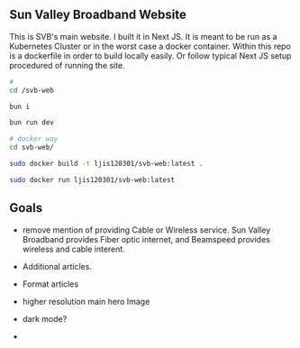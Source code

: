 
## Sun Valley Broadband Website
This is SVB's main website. I built it in Next JS. It is meant to be run as a Kubernetes Cluster or in the worst case a docker container. Within this repo is a dockerfile in order to build locally easily. Or follow typical Next JS setup procedured of running the site. 

```bash
# 
cd /svb-web

bun i 

bun run dev
```

```bash
# docker way 
cd svb-web/

sudo docker build -t ljis120301/svb-web:latest .

sudo docker run ljis120301/svb-web:latest
```

## Goals 

- remove mention of providing Cable or Wireless service. Sun Valley Broadband provides Fiber optic internet, and Beamspeed provides wireless and cable interent. 

- Additional articles. 

- Format articles

- higher resolution main hero Image

- dark mode? 

- 

